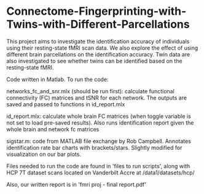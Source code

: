 # Connectome-Fingerprinting-with-Twins-with-Different-Parcellations
This project aims to investigate the identification accuracy of individuals using their resting-state fMRI scan data. We also explore the effect of using different brain parcellations on the identification accuracy. Twin data are also investigated to see whether twins can be identified based on the resting-state fMRI.

Code written in Matlab. To run the code:

networks_fc_and_snr.mlx (should be run first): calculate functional connectivity (FC) matrices and tSNR for each network. The outputs are saved and passed to functions in id_report.mlx

id_report.mlx: calculate whole brain FC matrices (when toggle variable is not set to load pre-saved results). Also runs identification report given the whole brain and network fc matrices

sigstar.m: code from MATLAB file exchange by Rob Campbell. Annotates identification rate bar charts with brackets/stars. Slightly modified for visualization on our bar plots.

Files needed to run the code are found in 'files to run scripts', 
along with HCP 7T dataset scans located on Vanderbilt Accre at /data1/datasets/hcp/<subjId> 

Also, our written report is in 'fmri proj - final report.pdf'
